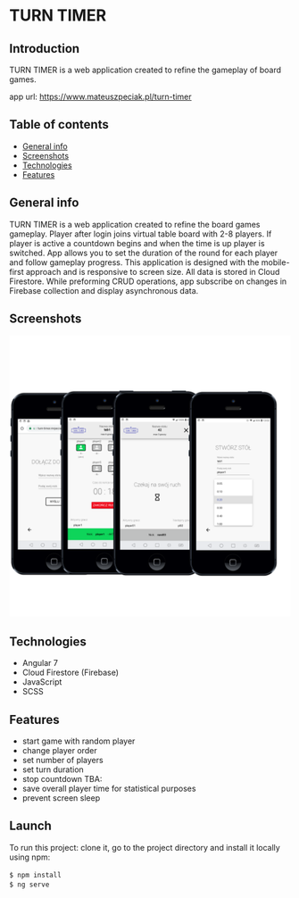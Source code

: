 # TURN TIMER

## Introduction 

TURN TIMER is a web application created to refine the gameplay of board games.

app url: https://www.mateuszpeciak.pl/turn-timer

## Table of contents
* [General info](#general-info)
* [Screenshots](#screenshots)
* [Technologies](#technologies)
* [Features](#features)

## General info
TURN TIMER is a web application created to refine the board games gameplay. Player after login joins virtual table board with 2-8 players. If player is active a countdown begins and when the time is up player is switched.
App allows you to set the duration of the round for each player and follow gameplay progress. This application is designed with the mobile-first approach and is responsive to screen size.
All data is stored in Cloud Firestore. While preforming CRUD operations, app subscribe on changes in Firebase collection and display asynchronous data.

## Screenshots
![mockup TURN TIMER](/mockup/mockup.png)

## Technologies
* Angular 7
* Cloud Firestore (Firebase)
* JavaScript
* SCSS

## Features
* start game with random player
* change player order
* set number of players
* set turn duration
* stop countdown
TBA:
* save overall player time for statistical purposes
* prevent screen sleep

## Launch
To run this project:
clone it, go to the project directory and install it locally using npm:

`$ npm install`     
`$ ng serve`
